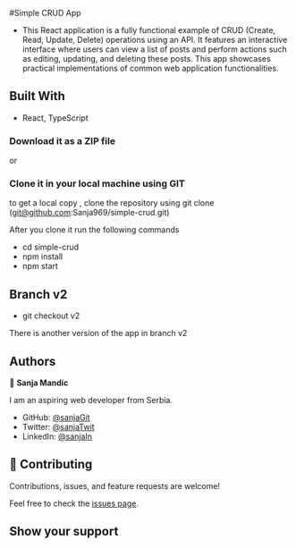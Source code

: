 #Simple CRUD App

- This React application is a fully functional example of CRUD (Create, Read, Update, Delete) operations using an API. It features an interactive interface where users can view a list of posts and perform actions such as editing, updating, and deleting these posts. This app showcases practical implementations of common web application functionalities.

## Built With

- React, TypeScript

### Download it as a ZIP file

or

### Clone it in your local machine using GIT

to get a local copy , clone the repository using git clone
(git@github.com:Sanja969/simple-crud.git)

After you clone it run the following commands

- cd simple-crud
- npm install
- npm start

## Branch v2

- git checkout v2

There is another version of the app in branch v2

## Authors

👤 **Sanja Mandic**

I am an aspiring web developer from Serbia.

- GitHub: [@sanjaGit](https://github.com/Sanja969)
- Twitter: [@sanjaTwit](https://twitter.com/SanjaMandic42)
- LinkedIn: [@sanjaIn](https://linkedin.com/in/sanja-mandic-823995a2/)

## 🤝 Contributing

Contributions, issues, and feature requests are welcome!

Feel free to check the [issues page](https://github.com/Sanja969/simple-crud/issues).

## Show your support
